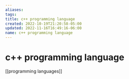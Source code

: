 ```yaml
---
aliases: 
tags: 
title: c++ programming language
created: 2022-10-19T21:20:58-05:00
updated: 2022-11-16T16:49:16-06:00
name: c++ programming language
---
```

# c++ programming language

[[programming languages]]